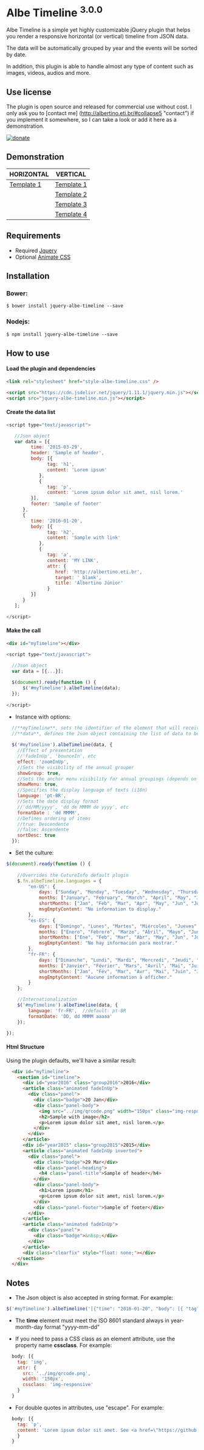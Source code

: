 # Albe Timeline <sup>3.0.0</sup>

Albe Timeline is a simple yet highly customizable jQuery plugin that helps you render a responsive horizontal (or vertical) timeline from JSON data. 

The data will be automatically grouped by year and the events will be sorted by date. 

In addition, this plugin is able to handle almost any type of content such as images, videos, audios and more.

## Use license
The plugin is open source and released for commercial use without cost. I only ask you to [contact me] (http://albertino.eti.br/#collapse5 "contact") if you implement it somewhere, so I can take a look or add it here as a demonstration.

[![donate](https://www.paypalobjects.com/pt_BR/i/btn/btn_donate_LG.gif)](https://www.paypal.com/cgi-bin/webscr?cmd=_s-xclick&hosted_button_id=NHMCJ2R4A83RW)

## Demonstration
| HORIZONTAL  | VERTICAL |
| ------------- | ------------- |
| [Template 1](https://albejr.github.io/jquery-albe-timeline/templates/horizontal/index.html "Template Horizontal")  | [Template 1](https://albejr.github.io/jquery-albe-timeline/templates/vertical/index.html "Template Vertical")  |
|   | [Template 2](https://albejr.github.io/jquery-albe-timeline/templates/simple/index.html "Template Simples")  |
|   | [Template 3](https://albejr.github.io/jquery-albe-timeline/templates/minimalist/index.html "Template Minimalista")  |
|   | [Template 4](https://albejr.github.io/jquery-albe-timeline/templates/audain/index.html "Template Audain Designs")  |

## Requirements
* Required
[Jquery](https://jquery.com)
* Optional
[Animate CSS](https://daneden.github.io/animate.css)

## Installation
### Bower:
```html
$ bower install jquery-albe-timeline --save
```
### Nodejs:
```html
$ npm install jquery-albe-timeline --save
```

## How to use
#### Load the plugin and dependencies
```html
<link rel="stylesheet" href="style-albe-timeline.css" />

<script src="https://cdn.jsdelivr.net/jquery/1.11.1/jquery.min.js"></script>
<script src="jquery-albe-timeline.min.js"></script>
```
#### Create the data list
```js
<script type="text/javascript">

   //Json object
   var data = [{
         time: '2015-03-29',
         header: 'Sample of header',
         body: [{
               tag: 'h1',
               content: 'Lorem ipsum'
            },
            {
               tag: 'p',
               content: 'Lorem ipsum dolor sit amet, nisl lorem.'
         }],
         footer: 'Sample of footer'
      },
      {
         time: '2016-01-20',
         body: [{
               tag: 'h2',
               content: 'Sample with link'
            },
            {
               tag: 'a',
               content: 'MY LINK',
               attr: {
                  href: 'http://albertino.eti.br',
                  target: '_blank',
                  title: 'Albertino Júnior'
               }
         }]
      }
   ];

</script>
```
#### Make the call
```html
<div id="myTimeline"></div>
```
```js
<script type="text/javascript">

  //Json object
  var data = [{...}];
   
  $(document).ready(function () {
      $('#myTimeline').albeTimeline(data);
  });
  
</script>
```
* Instance with options:
```js
  //**myTimeline**, sets the identifier of the element that will receive the entire timeline (for example, a DIV) and must be unique for each timeline on the page.
  //**data**, defines the Json object containing the list of data to be displayed.
  
  $('#myTimeline').albeTimeline(data, {
    //Effect of presentation
    //'fadeInUp', 'bounceIn', etc
    effect: 'zoomInUp',
    //Sets the visibility of the annual grouper
    showGroup: true,
    //Sets the anchor menu visibility for annual groupings (depends on 'showGroup')
    showMenu: true,
    //Specifies the display language of texts (i18n)
    language: 'pt-BR',
    //Sets the date display format
    //'dd/MM/yyyy', 'dd de MMMM de yyyy', etc
    formatDate : 'dd MMMM',
    //Defines ordering of items
    //true: Descendente
    //false: Ascendente
    sortDesc: true
  });
```
* Set the culture:
```js
$(document).ready(function () {
    
    //Overrides the CutureInfo default plugin
    $.fn.albeTimeline.languages = {
        "en-US": {
            days: ["Sunday", "Monday", "Tuesday", "Wednesday", "Thursday", "Friday", "Saturday"],
            months: ["January", "February", "March", "April", "May", "June", "July", "August", "September", "October", "November", "December"],
            shortMonths: ["Jan", "Feb", "Mar", "Apr", "May", "Jun", "Jul", "Aug", "Sep", "Oct", "Nov", "Dec"],
            msgEmptyContent: "No information to display."
        },
        "es-ES": {
            days: ["Domingo", "Lunes", "Martes", "Miércoles", "Jueves", "Viernes", "Sábado"],
            months: ["Enero", "Febrero", "Marzo", "Abril", "Mayo", "Junio", "Julio", "Agosto", "Septiembre", "Octubre", "Noviembre", "Diciembre"],
            shortMonths: ["Ene", "Feb", "Mar", "Abr", "May", "Jun", "Jul", "Ago", "Sep", "Oct", "Nov", "Dic"],
            msgEmptyContent: "No hay información para mostrar."
        },
        "fr-FR": {
            days: ["Dimanche", "Lundi", "Mardi", "Mercredi", "Jeudi", "Vendredi", "Samedi"],
            months: ["Janvier", "Février", "Mars", "Avril", "Mai", "Juin", "Juillet", "Août", "Septembre", "Octobre", "Novembre", "Décembre"],
            shortMonths: ["Jan", "Fév", "Mar", "Avr", "Mai", "Juin", "Juil", "Août", "Sep", "Oct", "Nov", "Déc"],
            msgEmptyContent: "Aucune information à afficher."
        }
    };

    //Internationalization
    $('#myTimeline').albeTimeline(data, {
        language: 'fr-FR',	//default: pt-BR
        formatDate: 'DD, dd MMMM aaaaa'
    });

});
```
#### Html Structure
Using the plugin defaults, we'll have a similar result:
```html
  <div id="myTimeline">
    <section id="timeline">
      <div id="year2016" class="group2016">2016</div>
      <article class="animated fadeInUp">
        <div class="panel">
          <div class="badge">20 Jan</div>
          <div class="panel-body">
            <img src="../img/qrcode.png" width="150px" class="img-responsive">
            <h2>Sample with image</h2>
            <p>Lorem ipsum dolor sit amet, nisl lorem.</p>
          </div>
        </div>
      </article>
      <div id="year2015" class="group2015">2015</div>
      <article class="animated fadeInUp inverted">
        <div class="panel">
          <div class="badge">29 Mar</div>
          <div class="panel-heading">
            <h4 class="panel-title">Sample of header</h4>
          </div>
          <div class="panel-body">
            <h1>Lorem ipsum</h1>
            <p>Lorem ipsum dolor sit amet, nisl lorem.</p>
          </div>
          <div class="panel-footer">Sample of footer</div>
        </div>
      </article>
      <article class="animated fadeInUp">
        <div class="panel">
          <div class="badge">&nbsp;</div>
        </div>
      </article>
      <div class="clearfix" style="float: none;"></div>
    </section>
  </div>
```
## Notes
* The Json object is also accepted in string format. For example:
```js
$('#myTimeline').albeTimeline('[{"time": "2016-01-20", "body": [{ "tag": "h1", "content": "Lorem ipsum" }, { "tag": "p", "content": "massa, cursus quisque leo quisque dui." }]}]');
```
  
* The **time** element must meet the ISO 8601 standard always in year-month-day format "yyyy-mm-dd"

* If you need to pass a CSS class as an element attribute, use the property name **cssclass**. For example:
```js
  body: [{
    tag: 'img',
    attr: {
      src: '../img/qrcode.png',
      width: '150px',
      cssclass: 'img-responsive'
    }
  }
```

* For double quotes in attributes, use "escape". For example:
```js
  body: [{
    tag: 'p',
    content: 'Lorem ipsum dolor sit amet. See <a href=\"https://github.com/Albejr/jquery-albe-timeline\" target=\"_blank\">more details</a>'
    }
  }
```

